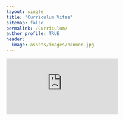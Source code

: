 ```yaml
---
layout: single
title: "Curriculum Vitae"
sitemap: false
permalink: /Curriculum/
author_profile: TRUE
header:
  image: assets/images/banner.jpg
---
```


<embed src="https://grace-ac.github.io/assets/download/Crandall-CV.pdf" type="application/pdf" />